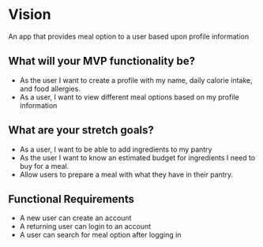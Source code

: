 # Vision

An app that provides meal option to a user based upon profile information

## What will your MVP functionality be?
-	As the user I want to create a profile with my name, daily calorie intake, and food allergies.
-	As a user, I want to view different meal options based on my profile information

## What are your stretch goals?
-	As a user, I want to be able to add ingredients to my pantry
-	As the user I want to know an estimated budget for ingredients I need to buy for a meal.
-	Allow users to prepare a meal with what they have in their pantry.

## Functional Requirements

- A new user can create an account 
- A returning user can login to an account
- A user can search for meal option after logging in

